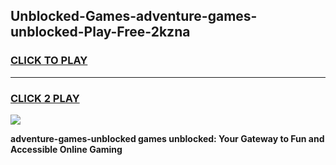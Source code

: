 
## Unblocked-Games-adventure-games-unblocked-Play-Free-2kzna
<h3>
<a href="https://premium76.site?title=adventure-games-unblocked&ref=21A">CLICK TO PLAY</a></h3>
<hr>

<h3>
<a href="https://premium76.site?title=adventure-games-unblocked&ref=21A">CLICK 2 PLAY</a>
  
</h3>

<a href="https://premium76.site?title=adventure-games-unblocked&ref=21A"><img src="https://clearcache.store/games.png"></a>


**adventure-games-unblocked games unblocked: Your Gateway to Fun and Accessible Online Gaming**
